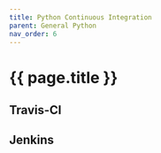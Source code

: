 ```yaml
---
title: Python Continuous Integration
parent: General Python
nav_order: 6
---
```


# {{ page.title }}

## Travis-CI


## Jenkins

